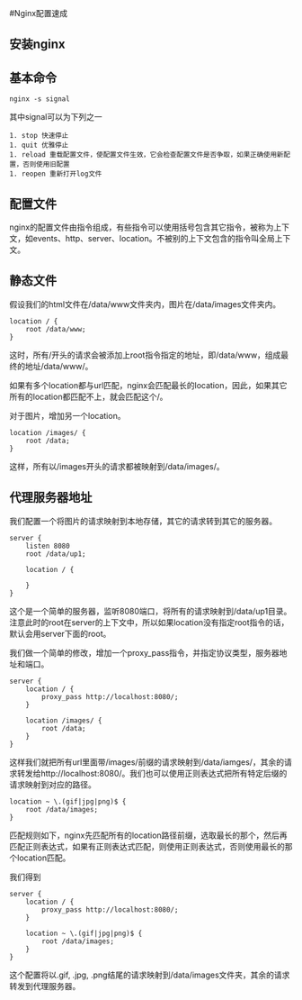#Nginx配置速成

## 安装nginx

## 基本命令

	nginx -s signal

其中signal可以为下列之一

	1. stop 快速停止
	1. quit 优雅停止
	1. reload 重载配置文件，使配置文件生效，它会检查配置文件是否争取，如果正确使用新配置，否则使用旧配置
	1. reopen 重新打开log文件

## 配置文件

nginx的配置文件由指令组成，有些指令可以使用括号包含其它指令，被称为上下文，如events、http、server、location。不被别的上下文包含的指令叫全局上下文。

## 静态文件

假设我们的html文件在/data/www文件夹内，图片在/data/images文件夹内。

	location / {
		root /data/www;
	}

这时，所有/开头的请求会被添加上root指令指定的地址，即/data/www，组成最终的地址/data/www/。

如果有多个location都与url匹配，nginx会匹配最长的location，因此，如果其它所有的location都匹配不上，就会匹配这个/。

对于图片，增加另一个location。

	location /images/ {
		root /data;
	}

这样，所有以/images开头的请求都被映射到/data/images/。

## 代理服务器地址

我们配置一个将图片的请求映射到本地存储，其它的请求转到其它的服务器。

	server {
		listen 8080
		root /data/up1;

		location / {

		}
	}

这个是一个简单的服务器，监听8080端口，将所有的请求映射到/data/up1目录。注意此时的root在server的上下文中，所以如果location没有指定root指令的话，默认会用server下面的root。

我们做一个简单的修改，增加一个proxy_pass指令，并指定协议类型，服务器地址和端口。

	server {
		location / {
			proxy_pass http://localhost:8080/;
		}

		location /images/ {
			root /data;
		}
	}

这样我们就把所有url里面带/images/前缀的请求映射到/data/iamges/，其余的请求转发给http://localhost:8080/。我们也可以使用正则表达式把所有特定后缀的请求映射到对应的路径。

	location ~ \.(gif|jpg|png)$ {
		root /data/images;
	}

匹配规则如下，nginx先匹配所有的location路径前缀，选取最长的那个，然后再匹配正则表达式，如果有正则表达式匹配，则使用正则表达式，否则使用最长的那个location匹配。

我们得到

	server {
		location / {
			proxy_pass http://localhost:8080/;
		}

		location ~ \.(gif|jpg|png)$ {
			root /data/images;
		}
	}

这个配置将以.gif, .jpg, .png结尾的请求映射到/data/images文件夹，其余的请求转发到代理服务器。

